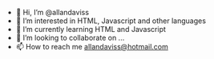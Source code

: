 - 👋 Hi, I’m @allandaviss
- 👀 I’m interested in HTML, Javascript and other languages
- 🌱 I’m currently learning HTML and Javascript
- 💞️ I’m looking to collaborate on ...
- 📫 How to reach me allandaviss@hotmail.com

<!---
allandaviss/allandaviss is a ✨ special ✨ repository because its `README.md` (this file) appears on your GitHub profile.
You can click the Preview link to take a look at your changes.
--->
